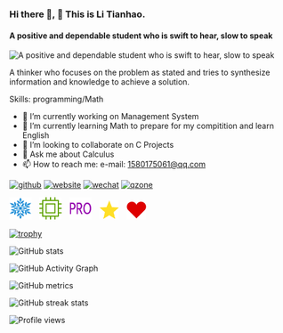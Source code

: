 ### Hi there 👋, 👋 This  is Li Tianhao.
#### A positive and dependable student who is swift to hear, slow to speak
![A positive and dependable student who is swift to hear, slow to speak](./pic.png)

A thinker who focuses on the problem as stated and tries to synthesize information and knowledge to achieve a solution.

Skills: programming/Math 

- 🔭 I’m currently working on Management System  
- 🌱 I’m currently learning Math to prepare for my compitition and learn English 
- 👯 I’m looking to collaborate on C Projects  
- 💬 Ask me about Calculus  
- 📫 How to reach me: e-mail: 1580175061@qq.com 


[<img src='https://cdn.jsdelivr.net/npm/simple-icons@3.0.1/icons/github.svg' alt='github' height='40'>](https://github.com/Li-tianhao)  [<img src='https://cdn.jsdelivr.net/npm/simple-icons@3.0.1/icons/icloud.svg' alt='website' height='40'>](Li-tianhao.github.io)  [<img src='https://cdn.jsdelivr.net/npm/simple-icons@3.0.1/icons/wechat.svg' alt='wechat' height='40'>](Gloaming1949)  [<img src='https://cdn.jsdelivr.net/npm/simple-icons@3.0.1/icons/qzone.svg' alt='qzone' height='40'>](1581075061)  

<a href='https://archiveprogram.github.com/'><img src='https://raw.githubusercontent.com/acervenky/animated-github-badges/master/assets/acbadge.gif' width='40' height='40'></a> <a href='https://docs.github.com/en/developers'><img src='https://raw.githubusercontent.com/acervenky/animated-github-badges/master/assets/devbadge.gif' width='40' height='40'></a> <a href='https://github.com/pricing'><img src='https://raw.githubusercontent.com/acervenky/animated-github-badges/master/assets/pro.gif' width='40' height='40'></a> <a href='https://stars.github.com/'><img src='https://raw.githubusercontent.com/acervenky/animated-github-badges/master/assets/starbadge.gif' width='35' height='35'></a> <a href='https://docs.github.com/en/github/supporting-the-open-source-community-with-github-sponsors'><img src='https://raw.githubusercontent.com/acervenky/animated-github-badges/master/assets/sponsorbadge.gif' width='35' height='35'></a> 

[![trophy](https://github-profile-trophy.vercel.app/?username=Li-tianhao)](https://github.com/ryo-ma/github-profile-trophy)

![GitHub stats](https://github-readme-stats.vercel.app/api?username=Li-tianhao&show_icons=true&count_private=true)  

![GitHub Activity Graph](https://activity-graph.herokuapp.com/graph?username=Li-tianhao)  

![GitHub metrics](https://metrics.lecoq.io/Li-tianhao)  

![GitHub streak stats](https://github-readme-streak-stats.herokuapp.com/?user=Li-tianhao)  

![Profile views](https://gpvc.arturio.dev/Li-tianhao)  

